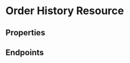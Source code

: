 # Order History Resource

## Properties

<ResourceProperties :resource="'order_history'" :lang="'en'"/>

<ResourceScopes :resource="'order_history'"/>

## Endpoints

[//]: <> (GET ENDPOINT)
<ResourceEndpoint :resource="'order_history'" :endpoint="'get'" :lang="'en'">

<template v-slot:responseJSON>

<<< @/docs/fixtures/api/order_history/response/json/get_id.json

</template>

<template v-slot:responseXML>

<<< @/docs/fixtures/api/order_history/response/xml/get_id.xml

</template>

</ResourceEndpoint>

[//]: <> (GETCOLLECTION ENDPOINT)
<ResourceEndpoint :resource="'order_history'" :endpoint="'getCollection'" :lang="'en'">

<template v-slot:responseJSON>

<<< @/docs/fixtures/api/order_history/response/json/get_page.json

</template>

<template v-slot:responseXML>

<<< @/docs/fixtures/api/order_history/response/xml/get_page.xml

</template>

</ResourceEndpoint>

